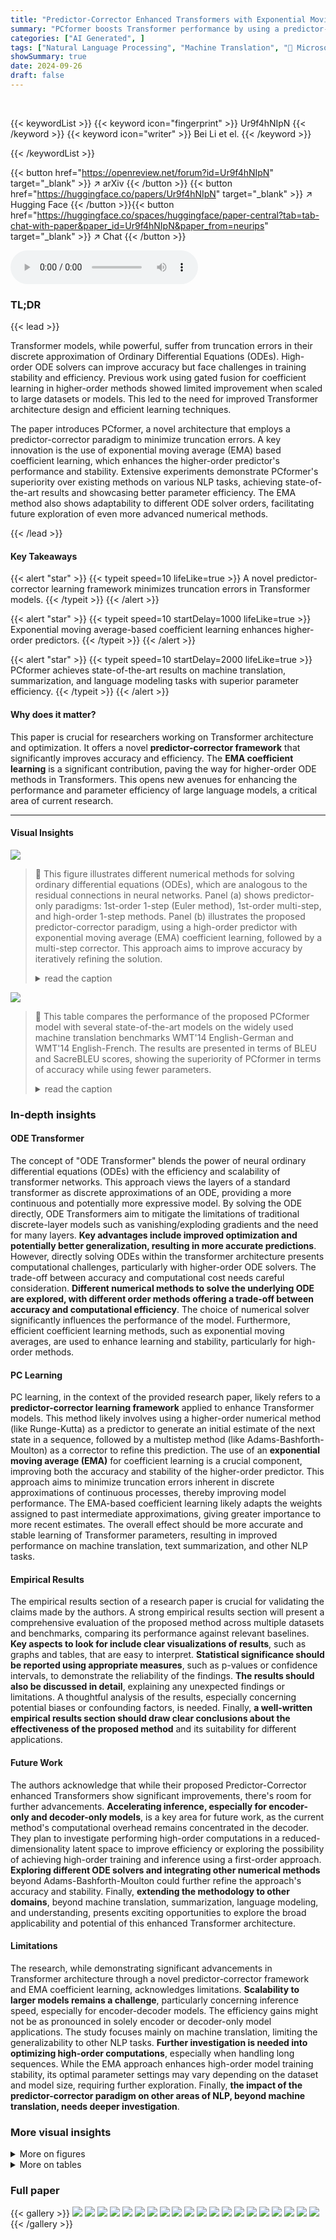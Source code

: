 ```yaml
---
title: "Predictor-Corrector Enhanced Transformers with Exponential Moving Average Coefficient Learning"
summary: "PCformer boosts Transformer performance by using a predictor-corrector learning framework and exponential moving average coefficient learning for high-order prediction, achieving state-of-the-art resu..."
categories: ["AI Generated", ]
tags: ["Natural Language Processing", "Machine Translation", "🏢 Microsoft Research",]
showSummary: true
date: 2024-09-26
draft: false
---
```


<br>

{{< keywordList >}}
{{< keyword icon="fingerprint" >}} Ur9f4hNIpN {{< /keyword >}}
{{< keyword icon="writer" >}} Bei Li et el. {{< /keyword >}}
 
{{< /keywordList >}}

{{< button href="https://openreview.net/forum?id=Ur9f4hNIpN" target="_blank" >}}
↗ arXiv
{{< /button >}}
{{< button href="https://huggingface.co/papers/Ur9f4hNIpN" target="_blank" >}}
↗ Hugging Face
{{< /button >}}{{< button href="https://huggingface.co/spaces/huggingface/paper-central?tab=tab-chat-with-paper&paper_id=Ur9f4hNIpN&paper_from=neurips" target="_blank" >}}
↗ Chat
{{< /button >}}




<audio controls>
    <source src="https://ai-paper-reviewer.com/Ur9f4hNIpN/podcast.wav" type="audio/wav">
    Your browser does not support the audio element.
</audio>


### TL;DR


{{< lead >}}

Transformer models, while powerful, suffer from truncation errors in their discrete approximation of Ordinary Differential Equations (ODEs).  High-order ODE solvers can improve accuracy but face challenges in training stability and efficiency.  Previous work using gated fusion for coefficient learning in higher-order methods showed limited improvement when scaled to large datasets or models.  This led to the need for improved Transformer architecture design and efficient learning techniques.

The paper introduces PCformer, a novel architecture that employs a predictor-corrector paradigm to minimize truncation errors.  A key innovation is the use of exponential moving average (EMA) based coefficient learning, which enhances the higher-order predictor's performance and stability. Extensive experiments demonstrate PCformer's superiority over existing methods on various NLP tasks, achieving state-of-the-art results and showcasing better parameter efficiency.  The EMA method also shows adaptability to different ODE solver orders, facilitating future exploration of even more advanced numerical methods.

{{< /lead >}}


#### Key Takeaways

{{< alert "star" >}}
{{< typeit speed=10 lifeLike=true >}} A novel predictor-corrector learning framework minimizes truncation errors in Transformer models. {{< /typeit >}}
{{< /alert >}}

{{< alert "star" >}}
{{< typeit speed=10 startDelay=1000 lifeLike=true >}} Exponential moving average-based coefficient learning enhances higher-order predictors. {{< /typeit >}}
{{< /alert >}}

{{< alert "star" >}}
{{< typeit speed=10 startDelay=2000 lifeLike=true >}} PCformer achieves state-of-the-art results on machine translation, summarization, and language modeling tasks with superior parameter efficiency. {{< /typeit >}}
{{< /alert >}}

#### Why does it matter?
This paper is crucial for researchers working on Transformer architecture and optimization.  It offers a novel **predictor-corrector framework** that significantly improves accuracy and efficiency.  The **EMA coefficient learning** is a significant contribution, paving the way for higher-order ODE methods in Transformers. This opens new avenues for enhancing the performance and parameter efficiency of large language models, a critical area of current research.

------
#### Visual Insights



![](https://ai-paper-reviewer.com/Ur9f4hNIpN/figures_2_1.jpg)

> 🔼 This figure illustrates different numerical methods for solving ordinary differential equations (ODEs), which are analogous to the residual connections in neural networks.  Panel (a) shows predictor-only paradigms: 1st-order 1-step (Euler method), 1st-order multi-step, and high-order 1-step methods. Panel (b) illustrates the proposed predictor-corrector paradigm, using a high-order predictor with exponential moving average (EMA) coefficient learning, followed by a multi-step corrector. This approach aims to improve accuracy by iteratively refining the solution.
> <details>
> <summary>read the caption</summary>
> Figure 1: Illustration of several advanced numerical methods and our proposed predictor-corrector paradigm. The right part plots a 4-order method as the predictor to obtain P<sub>t+1</sub>; F<sub>t+1</sub> is then estimated via a function F(·); A 4-step method as the corrector to obtain the Y<sub>t+1</sub>.
> </details>





![](https://ai-paper-reviewer.com/Ur9f4hNIpN/tables_4_1.jpg)

> 🔼 This table compares the performance of the proposed PCformer model with several state-of-the-art models on the widely used machine translation benchmarks WMT'14 English-German and WMT'14 English-French.  The results are presented in terms of BLEU and SacreBLEU scores, showing the superiority of PCformer in terms of accuracy while using fewer parameters.
> <details>
> <summary>read the caption</summary>
> Table 1: Comparison with the state-of-the-arts on the WMT En-De and WMT En-Fr tasks. We both report the tokenized BLEU and SacreBLEU scores for comparison with previous work.
> </details>





### In-depth insights


#### ODE Transformer
The concept of "ODE Transformer" blends the power of neural ordinary differential equations (ODEs) with the efficiency and scalability of transformer networks.  This approach views the layers of a standard transformer as discrete approximations of an ODE, providing a more continuous and potentially more expressive model. By solving the ODE directly, ODE Transformers aim to mitigate the limitations of traditional discrete-layer models such as vanishing/exploding gradients and the need for many layers.  **Key advantages include improved optimization and potentially better generalization, resulting in more accurate predictions**. However, directly solving ODEs within the transformer architecture presents computational challenges, particularly with higher-order ODE solvers. The trade-off between accuracy and computational cost needs careful consideration.  **Different numerical methods to solve the underlying ODE are explored, with different order methods offering a trade-off between accuracy and computational efficiency**.  The choice of numerical solver significantly influences the performance of the model. Furthermore, efficient coefficient learning methods, such as exponential moving averages, are used to enhance learning and stability, particularly for high-order methods.

#### PC Learning
PC learning, in the context of the provided research paper, likely refers to a **predictor-corrector learning framework** applied to enhance Transformer models. This method likely involves using a higher-order numerical method (like Runge-Kutta) as a predictor to generate an initial estimate of the next state in a sequence, followed by a multistep method (like Adams-Bashforth-Moulton) as a corrector to refine this prediction.  The use of an **exponential moving average (EMA)** for coefficient learning is a crucial component, improving both the accuracy and stability of the higher-order predictor.  This approach aims to minimize truncation errors inherent in discrete approximations of continuous processes, thereby improving model performance. The EMA-based coefficient learning likely adapts the weights assigned to past intermediate approximations, giving greater importance to more recent estimates. The overall effect should be more accurate and stable learning of Transformer parameters, resulting in improved performance on machine translation, text summarization, and other NLP tasks.

#### Empirical Results
The empirical results section of a research paper is crucial for validating the claims made by the authors.  A strong empirical results section will present a comprehensive evaluation of the proposed method across multiple datasets and benchmarks, comparing its performance against relevant baselines. **Key aspects to look for include clear visualizations of results**, such as graphs and tables, that are easy to interpret.  **Statistical significance should be reported using appropriate measures**, such as p-values or confidence intervals, to demonstrate the reliability of the findings.  **The results should also be discussed in detail**, explaining any unexpected findings or limitations. A thoughtful analysis of the results, especially concerning potential biases or confounding factors, is needed.  Finally, **a well-written empirical results section should draw clear conclusions about the effectiveness of the proposed method** and its suitability for different applications.

#### Future Work
The authors acknowledge that while their proposed Predictor-Corrector enhanced Transformers show significant improvements, there's room for further advancements.  **Accelerating inference, especially for encoder-only and decoder-only models**, is a key area for future work, as the current method's computational overhead remains concentrated in the decoder.  They plan to investigate performing high-order computations in a reduced-dimensionality latent space to improve efficiency or exploring the possibility of achieving high-order training and inference using a first-order approach.  **Exploring different ODE solvers and integrating other numerical methods** beyond Adams-Bashforth-Moulton could further refine the approach's accuracy and stability.  Finally, **extending the methodology to other domains**, beyond machine translation, summarization, language modeling, and understanding, presents exciting opportunities to explore the broad applicability and potential of this enhanced Transformer architecture.

#### Limitations
The research, while demonstrating significant advancements in Transformer architecture through a novel predictor-corrector framework and EMA coefficient learning, acknowledges limitations.  **Scalability to larger models remains a challenge**, particularly concerning inference speed, especially for encoder-decoder models.  The efficiency gains might not be as pronounced in solely encoder or decoder-only model applications.  The study focuses mainly on machine translation, limiting the generalizability to other NLP tasks.  **Further investigation is needed into optimizing high-order computations**, especially when handling long sequences. While the EMA approach enhances high-order model training stability, its optimal parameter settings may vary depending on the dataset and model size, requiring further exploration.  Finally, **the impact of the predictor-corrector paradigm on other areas of NLP, beyond machine translation, needs deeper investigation**.


### More visual insights

<details>
<summary>More on figures
</summary>


![](https://ai-paper-reviewer.com/Ur9f4hNIpN/figures_4_1.jpg)

> 🔼 This figure compares the perplexity (a measure of how well a model predicts text) achieved using different approximation methods for the 4th-order approximation within the predictor-corrector framework. Lower perplexity indicates fewer truncation errors, and therefore, a more accurate solution.  The results show that the 4th-order approximation performs comparably well and outperforms other methods such as a vanilla approach, Runge-Kutta (RK4), and lower-order approximations (1st, 2nd, 3rd).  This supports the paper's claim that high-order predictors improve accuracy.
> <details>
> <summary>read the caption</summary>
> Figure 2: Truncation errors with different intermediate approximations.
> </details>



![](https://ai-paper-reviewer.com/Ur9f4hNIpN/figures_16_1.jpg)

> 🔼 This figure compares the BLEU scores achieved by various Transformer models, including the vanilla Transformer, Evolved Transformer, DeLight, and different variants of the PCformer model (with gated fusion, EMA, and predictor-corrector approaches). It highlights the model parameter size and the training cost (in terms of steps) required to achieve these scores.  The results illustrate the efficiency and improved performance of the PCformer models compared to the baselines.
> <details>
> <summary>read the caption</summary>
> Figure 3: The comparison of BLEU as well as model capacities and training costs against previous state-of-the-art deep transformers.
> </details>



![](https://ai-paper-reviewer.com/Ur9f4hNIpN/figures_17_1.jpg)

> 🔼 This figure illustrates different numerical methods for solving ordinary differential equations (ODEs), which are analogous to the layer-wise computations in neural networks.  It compares three predictor-only approaches (Euler, multi-step, and high-order methods) with the proposed predictor-corrector method. The predictor-corrector approach uses a high-order method for prediction and a multi-step method for correction, improving accuracy. The figure highlights the key components and flow of the predictor-corrector framework.
> <details>
> <summary>read the caption</summary>
> Figure 1: Illustration of several advanced numerical methods and our proposed predictor-corrector paradigm. The right part plots a 4-order method as the predictor to obtain Pt+1; Ft+1 is then estimated via a function F(·); A 4-step method as the corrector to obtain the Yt+1.
> </details>



![](https://ai-paper-reviewer.com/Ur9f4hNIpN/figures_18_1.jpg)

> 🔼 This figure shows the learning curves of the learnable coefficients (γ1, γ2, γ3, γ4) in both 2-order and 4-order Runge-Kutta methods with two different coefficient learning strategies: independent initialization and exponential moving average (EMA).  The independent initialization strategy allows the coefficients to learn independently, while the EMA strategy assigns exponentially decaying weights to previous approximations, giving more importance to recent data. The x-axis represents the training epoch, and the y-axis represents the value of the coefficients. The results show that the EMA strategy leads to more stable and well-behaved coefficient learning, while the independent initialization leads to more erratic behavior, with some coefficients even becoming negative. These results support the authors' claim that EMA-based coefficient learning is more effective for high-order methods.
> <details>
> <summary>read the caption</summary>
> Figure 5: The coefficient learning curves of independent initialization and EMA in both 2-order and 4-order scenarios. The experiments are conducted on WMT En-De.
> </details>



![](https://ai-paper-reviewer.com/Ur9f4hNIpN/figures_18_2.jpg)

> 🔼 This figure visualizes the learning process of learnable coefficients (γ) during training for both 2-order and 4-order scenarios using two different coefficient learning strategies: independent initialization and exponential moving average (EMA).  The independent initialization strategy allows coefficients to be independently initialized, while the EMA strategy assigns larger weights to more recent approximations. The plots show how these coefficients evolve over epochs (training iterations) for the WMT English-German translation task. The results demonstrate that the EMA strategy leads to a more stable and predictable coefficient learning process compared to independent initialization, resulting in improved translation performance.
> <details>
> <summary>read the caption</summary>
> Figure 5: The coefficient learning curves of independent initialization and EMA in both 2-order and 4-order scenarios. The experiments are conducted on WMT En-De.
> </details>



![](https://ai-paper-reviewer.com/Ur9f4hNIpN/figures_18_3.jpg)

> 🔼 This figure shows the learning curves of the learnable coefficients (γ) in the EMA method for both 2nd-order and 4th-order models during training on the WMT English-German translation task.  It compares two scenarios: (1) independent initialization, where each coefficient is initialized independently, and (2) EMA-based initialization, where the coefficients are initialized using an exponential moving average. The plot shows how these coefficients evolve over epochs, illustrating the impact of the different initialization strategies. The results support the claim that the EMA initialization leads to better coefficient learning and thus improves model performance.
> <details>
> <summary>read the caption</summary>
> Figure 5: The coefficient learning curves of independent initialization and EMA in both 2-order and 4-order scenarios. The experiments are conducted on WMT En-De.
> </details>



![](https://ai-paper-reviewer.com/Ur9f4hNIpN/figures_18_4.jpg)

> 🔼 This figure shows the learning curves of the learnable coefficients γ in the EMA coefficient learning method for both 2-order and 4-order scenarios. The independent initialization setting allows the coefficients to be independently initialized, while the EMA method uses an exponential moving average to update the coefficients. The experiments were conducted on the WMT En-De dataset, and the results show that the EMA method leads to more stable and consistent coefficient learning curves than the independent initialization setting.
> <details>
> <summary>read the caption</summary>
> Figure 5: The coefficient learning curves of independent initialization and EMA in both 2-order and 4-order scenarios. The experiments are conducted on WMT En-De.
> </details>



</details>




<details>
<summary>More on tables
</summary>


![](https://ai-paper-reviewer.com/Ur9f4hNIpN/tables_5_1.jpg)
> 🔼 This table compares the performance of the proposed PCformer model with several state-of-the-art models on the widely used machine translation benchmarks, WMT En-De and WMT En-Fr.  The results are presented in terms of both tokenized BLEU and SacreBLEU scores, providing a comprehensive evaluation of the model's performance compared to existing approaches. The table includes various model configurations, layer numbers, and parameter counts, offering insights into the relationship between model architecture and translation quality. 
> <details>
> <summary>read the caption</summary>
> Table 1: Comparison with the state-of-the-arts on the WMT En-De and WMT En-Fr tasks. We both report the tokenized BLEU and SacreBLEU scores for comparison with previous work.
> </details>

![](https://ai-paper-reviewer.com/Ur9f4hNIpN/tables_5_2.jpg)
> 🔼 This table presents the results of the English-Romanian (En-Ro) machine translation task.  It compares the performance of various models, including different versions of the PCformer model (with varying numbers of parameters and orders),  against baseline Transformer and other related models (RK2-block (gated), RK4-block). The metric used for evaluation is BLEU score.
> <details>
> <summary>read the caption</summary>
> Table 2: Results on the En-Ro task.
> </details>

![](https://ai-paper-reviewer.com/Ur9f4hNIpN/tables_5_3.jpg)
> 🔼 This table presents a comparison of the PCformer model's performance against other state-of-the-art models on the OPUS-100 multilingual machine translation benchmark.  It shows the average SacreBLEU scores for translation in both directions (English to other languages, and other languages to English) for various model sizes and architectures, highlighting the improved performance of the PCformer model.
> <details>
> <summary>read the caption</summary>
> Table 3: Average SacreBLEU on the OPUS-100.
> </details>

![](https://ai-paper-reviewer.com/Ur9f4hNIpN/tables_6_1.jpg)
> 🔼 This table presents the results of the abstractive summarization task on the CNN/DailyMail dataset.  It compares the performance of several models, including Surface Connection, the standard Transformer, RK2-block (gated), PCformer (2-order), RK4-block, and PCformer (4-order), in terms of ROUGE-1, ROUGE-2, and ROUGE-L scores.  The results show that PCformer consistently outperforms other baselines, indicating the effectiveness of the proposed predictor-corrector approach in this task as well.
> <details>
> <summary>read the caption</summary>
> Table 4: ROUGE results on CNN/DailyMail summarization dataset.
> </details>

![](https://ai-paper-reviewer.com/Ur9f4hNIpN/tables_6_2.jpg)
> 🔼 This table presents the perplexity results on the Wikitext-103 benchmark for various language models, including Adaptive Input Transformer, RK2-block (gated), and PCformer (2-order). It compares the perplexity scores achieved by these models on both the validation and test sets, highlighting the performance of PCformer in achieving lower perplexity scores.
> <details>
> <summary>read the caption</summary>
> Table 5: Perplexity results on Wikitext-103. Adaptive refers to Adaptive Input Transformer [3].
> </details>

![](https://ai-paper-reviewer.com/Ur9f4hNIpN/tables_6_3.jpg)
> 🔼 This table compares the performance of PCformer against Transformer++ on various configurations, using different sizes of the SlimPajama dataset and the Mistral tokenizer.  The results are evaluated across multiple downstream tasks, with the final column representing the average normalized accuracy across all tasks.
> <details>
> <summary>read the caption</summary>
> Table 6: PCformer results against Transformer++ [58] on various configurations. All models are trained on the same subset of the SlimPajama dataset (from 6B to 100B) with the Mistral tokenizer [21]. The last column shows the average over all benchmarks that use (normalized) accuracy as the metric.
> </details>

![](https://ai-paper-reviewer.com/Ur9f4hNIpN/tables_7_1.jpg)
> 🔼 This table presents the comparison results on the GLUE benchmark's development set between the BERT model and the proposed PCformer model.  The GLUE benchmark comprises eight sub-tasks assessing various aspects of natural language understanding. The table shows the performance of each model on each sub-task, using metrics appropriate to the sub-task (e.g., accuracy, Matthews correlation coefficient, Pearson correlation). The average score across all sub-tasks is also provided. This comparison highlights the improvement in language understanding capabilities achieved by the PCformer model compared to the BERT model.
> <details>
> <summary>read the caption</summary>
> Table 7: Comparison results on the GLUE development set. COLA QQP MNLI-m/mm SST-2 STS-B QNLI RTE MRPC Avg. Mcc Acc Acc Acc Corr Acc Acc Acc
> </details>

![](https://ai-paper-reviewer.com/Ur9f4hNIpN/tables_7_2.jpg)
> 🔼 This table presents the perplexity (PPL) results on the Penn Treebank (PTB) dataset for various models, including different versions of the RK-block and PCformer.  It demonstrates the reduction in PPL achieved by incorporating the exponential moving average (EMA) based coefficient learning and the predictor-corrector framework. The results are shown separately for 1-layer and 2-layer models.
> <details>
> <summary>read the caption</summary>
> Table 8: Comparison of PPL on PTB.
> </details>

![](https://ai-paper-reviewer.com/Ur9f4hNIpN/tables_7_3.jpg)
> 🔼 This table compares the performance of the proposed PCformer model against other state-of-the-art models on the WMT'14 English-German and English-French machine translation tasks.  It shows the number of layers, number of parameters, number of training steps, BLEU scores, and SacreBLEU scores for each model.
> <details>
> <summary>read the caption</summary>
> Table 1: Comparison with the state-of-the-arts on the WMT En-De and WMT En-Fr tasks. We both report the tokenized BLEU and SacreBLEU scores for comparison with previous work.
> </details>

![](https://ai-paper-reviewer.com/Ur9f4hNIpN/tables_8_1.jpg)
> 🔼 This table presents the ablation study on the predictor-corrector framework. It shows the BLEU scores achieved by different combinations of predictors (First-order Baseline, ODE Transformer, RK2-block with EMA, Multistep Method) and correctors (Multistep Method, Backward Euler Method) on four machine translation tasks (En-De, En-Fr, En-Ro, OPUS). The results demonstrate the impact of the choice of predictor and corrector on the overall performance.
> <details>
> <summary>read the caption</summary>
> Table 10: Ablation on the several choices of the predictor and corrector on four translation tasks.
> </details>

![](https://ai-paper-reviewer.com/Ur9f4hNIpN/tables_8_2.jpg)
> 🔼 This table compares the performance of the proposed PCformer model with other state-of-the-art models on the WMT English-German and English-French machine translation tasks.  It shows the number of layers, the number of parameters, the number of training steps, the BLEU score, and the SacreBLEU score for each model.  The results demonstrate the superior performance of the PCformer model, especially when using a larger model size.
> <details>
> <summary>read the caption</summary>
> Table 1: Comparison with the state-of-the-arts on the WMT En-De and WMT En-Fr tasks. We both report the tokenized BLEU and SacreBLEU scores for comparison with previous work.
> </details>

![](https://ai-paper-reviewer.com/Ur9f4hNIpN/tables_8_3.jpg)
> 🔼 This table compares the inference speed and memory consumption of vanilla Transformers and numerical Transformers (ODE Transformer and PCformer) with varying numbers of layers.  It shows that while the numerical methods are slower, they achieve comparable or better BLEU scores with less memory usage.
> <details>
> <summary>read the caption</summary>
> Table 12: Comparison of inference speed (sentences/s) and memory consumption (GB) between the vanilla Transformer and numerical Transformers.
> </details>

![](https://ai-paper-reviewer.com/Ur9f4hNIpN/tables_15_1.jpg)
> 🔼 This table compares the performance of the proposed PCformer model with various state-of-the-art models on the WMT English-German and English-French machine translation tasks.  The table shows the number of layers, number of parameters, number of training steps, BLEU scores, and SacreBLEU scores for each model.  The results demonstrate the superior performance of the PCformer model compared to other models.
> <details>
> <summary>read the caption</summary>
> Table 1: Comparison with the state-of-the-arts on the WMT En-De and WMT En-Fr tasks. We both report the tokenized BLEU and SacreBLEU scores for comparison with previous work.
> </details>

![](https://ai-paper-reviewer.com/Ur9f4hNIpN/tables_18_1.jpg)
> 🔼 This table compares the performance of the PCformer model against the Flowformer model on ten different time-series forecasting datasets.  The datasets cover various domains, including ethanol concentration, face detection, handwriting, heartbeat, Japanese vowels, traffic flow (PEMS-SF), self-regulation, spoken Arabic digits, and UWAVE gesture library. For each dataset, the table shows the average score achieved by each model.  The average score across all ten datasets is also provided, indicating an overall improvement in performance for the PCformer model.
> <details>
> <summary>read the caption</summary>
> Table 14: Comparison of Flowformer and PCformer on different datasets.
> </details>

</details>




### Full paper

{{< gallery >}}
<img src="https://ai-paper-reviewer.com/Ur9f4hNIpN/1.png" class="grid-w50 md:grid-w33 xl:grid-w25" />
<img src="https://ai-paper-reviewer.com/Ur9f4hNIpN/2.png" class="grid-w50 md:grid-w33 xl:grid-w25" />
<img src="https://ai-paper-reviewer.com/Ur9f4hNIpN/3.png" class="grid-w50 md:grid-w33 xl:grid-w25" />
<img src="https://ai-paper-reviewer.com/Ur9f4hNIpN/4.png" class="grid-w50 md:grid-w33 xl:grid-w25" />
<img src="https://ai-paper-reviewer.com/Ur9f4hNIpN/5.png" class="grid-w50 md:grid-w33 xl:grid-w25" />
<img src="https://ai-paper-reviewer.com/Ur9f4hNIpN/6.png" class="grid-w50 md:grid-w33 xl:grid-w25" />
<img src="https://ai-paper-reviewer.com/Ur9f4hNIpN/7.png" class="grid-w50 md:grid-w33 xl:grid-w25" />
<img src="https://ai-paper-reviewer.com/Ur9f4hNIpN/8.png" class="grid-w50 md:grid-w33 xl:grid-w25" />
<img src="https://ai-paper-reviewer.com/Ur9f4hNIpN/9.png" class="grid-w50 md:grid-w33 xl:grid-w25" />
<img src="https://ai-paper-reviewer.com/Ur9f4hNIpN/10.png" class="grid-w50 md:grid-w33 xl:grid-w25" />
<img src="https://ai-paper-reviewer.com/Ur9f4hNIpN/11.png" class="grid-w50 md:grid-w33 xl:grid-w25" />
<img src="https://ai-paper-reviewer.com/Ur9f4hNIpN/12.png" class="grid-w50 md:grid-w33 xl:grid-w25" />
<img src="https://ai-paper-reviewer.com/Ur9f4hNIpN/13.png" class="grid-w50 md:grid-w33 xl:grid-w25" />
<img src="https://ai-paper-reviewer.com/Ur9f4hNIpN/14.png" class="grid-w50 md:grid-w33 xl:grid-w25" />
<img src="https://ai-paper-reviewer.com/Ur9f4hNIpN/15.png" class="grid-w50 md:grid-w33 xl:grid-w25" />
<img src="https://ai-paper-reviewer.com/Ur9f4hNIpN/16.png" class="grid-w50 md:grid-w33 xl:grid-w25" />
<img src="https://ai-paper-reviewer.com/Ur9f4hNIpN/17.png" class="grid-w50 md:grid-w33 xl:grid-w25" />
<img src="https://ai-paper-reviewer.com/Ur9f4hNIpN/18.png" class="grid-w50 md:grid-w33 xl:grid-w25" />
<img src="https://ai-paper-reviewer.com/Ur9f4hNIpN/19.png" class="grid-w50 md:grid-w33 xl:grid-w25" />
<img src="https://ai-paper-reviewer.com/Ur9f4hNIpN/20.png" class="grid-w50 md:grid-w33 xl:grid-w25" />
{{< /gallery >}}
